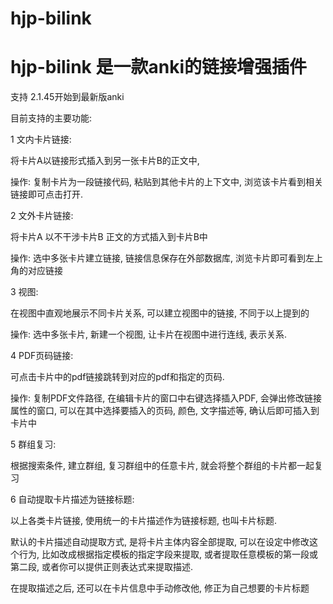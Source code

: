 # hjp-bilink

# hjp-bilink 是一款anki的链接增强插件

支持 2.1.45开始到最新版anki

目前支持的主要功能:

1 文内卡片链接: 

将卡片A以链接形式插入到另一张卡片B的正文中, 

操作: 复制卡片为一段链接代码, 粘贴到其他卡片的上下文中, 浏览该卡片看到相关链接即可点击打开.

2 文外卡片链接: 

将卡片A 以不干涉卡片B 正文的方式插入到卡片B中

操作: 选中多张卡片建立链接, 链接信息保存在外部数据库, 浏览卡片即可看到左上角的对应链接

3 视图: 

在视图中直观地展示不同卡片关系, 可以建立视图中的链接, 不同于以上提到的

操作: 选中多张卡片, 新建一个视图, 让卡片在视图中进行连线, 表示关系.

4 PDF页码链接: 

可点击卡片中的pdf链接跳转到对应的pdf和指定的页码.

操作: 复制PDF文件路径, 在编辑卡片的窗口中右键选择插入PDF, 会弹出修改链接属性的窗口, 可以在其中选择要插入的页码, 颜色, 文字描述等, 确认后即可插入到卡片中

5 群组复习:

根据搜索条件, 建立群组, 复习群组中的任意卡片, 就会将整个群组的卡片都一起复习

6 自动提取卡片描述为链接标题:

以上各类卡片链接, 使用统一的卡片描述作为链接标题, 也叫卡片标题.

默认的卡片描述自动提取方式, 是将卡片主体内容全部提取, 可以在设定中修改这个行为, 比如改成根据指定模板的指定字段来提取, 或者提取任意模板的第一段或第二段, 或者你可以提供正则表达式来提取描述.

在提取描述之后, 还可以在卡片信息中手动修改他, 修正为自己想要的卡片标题
